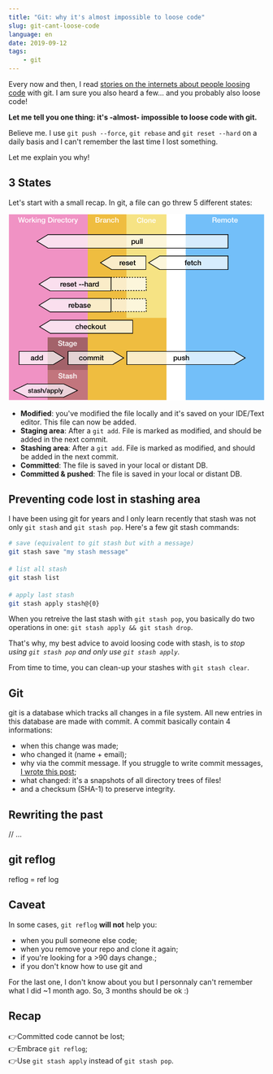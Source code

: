 ```yaml
---
title: "Git: why it's almost impossible to loose code"
slug: git-cant-loose-code
language: en
date: 2019-09-12
tags: 
    - git
---
```


Every now and then, I read [stories on the internets about people loosing code](https://twitter.com/_maxpou/status/1172109270495744001) with git. I am sure you also heard a few... and you probably also loose code!

**Let me tell you one thing: it's -almost- impossible to loose code with git.**

Believe me. I use `git push --force`, `git rebase` and `git reset --hard` on a daily basis and I can't remember the last time I lost something.

Let me explain you why!

## 3 States

Let's start with a small recap. In git, a file can go threw 5 different states:

![3 states](./git-flows.png)

* **Modified**: you've modified the file locally and it's saved on your IDE/Text editor. This file can now be added.
* **Staging area**: After a `git add`. File is marked as modified, and should be added in the next commit.
* **Stashing area**: After a `git add`. File is marked as modified, and should be added in the next commit.
* **Committed**: The file is saved in your local or distant DB.
* **Committed & pushed**: The file is saved in your local or distant DB.


## Preventing code lost in stashing area

I have been using git for years and I only learn recently that stash was not only `git stash` and `git stash pop`.
Here's a few git stash commands:

```bash
# save (equivalent to git stash but with a message)
git stash save "my stash message"

# list all stash
git stash list

# apply last stash
git stash apply stash@{0}
```

When you retreive the last stash with `git stash pop`, you basically do two operations in one: `git stash apply && git stash drop`.

That's why, my best advice to avoid loosing code with stash, is to *stop using `git stash pop` and only use `git stash apply`.*

From time to time, you can clean-up your stashes with `git stash clear`.

## Git

git is a database which tracks all changes in a file system. All new entries in this database are made with commit. 
A commit basically contain 4 informations:

* when this change was made;
* who changed it (name + email);
* why via the commit message. If you struggle to write commit messages, [I wrote this post](https://www.maxpou.fr/git-conventional-commits);
* what changed: it's a snapshots of all directory trees of files!
* and a checksum (SHA-1) to preserve integrity. 





## Rewriting the past

// ...

## git reflog

reflog = ref log

## Caveat

In some cases, `git reflog` __will not__ help you:

* when you pull someone else code;
* when you remove your repo and clone it again;
* if you're looking for a >90 days change.;
* if you don't know how to use git and 


For the last one, I don't know about you but I personnaly can't remember what I did ~1 month ago. So, 3 months should be ok :)


## Recap

👉Committed code cannot be lost;  
👉Embrace `git reflog`;  
👉Use `git stash apply` instead of `git stash pop`.  

